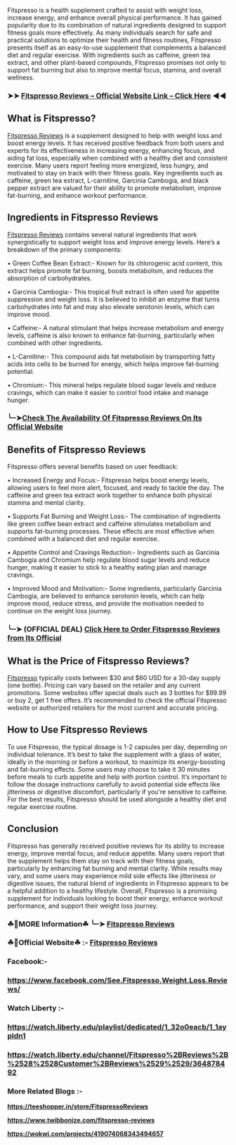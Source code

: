 Fitspresso is a health supplement crafted to assist with weight loss, increase energy, and enhance overall physical performance. It has gained popularity due to its combination of natural ingredients designed to support fitness goals more effectively. As many individuals search for safe and practical solutions to optimize their health and fitness routines, Fitspresso presents itself as an easy-to-use supplement that complements a balanced diet and regular exercise. With ingredients such as caffeine, green tea extract, and other plant-based compounds, Fitspresso promises not only to support fat burning but also to improve mental focus, stamina, and overall wellness.

### ➤➤ [Fitspresso Reviews – Official Website Link – Click Here](https://dailynutraboost.com/try-fitspresso/) ◀◀

## What is Fitspresso?

[Fitspresso Reviews](https://dailynutraboost.com/fitspresso-reviews/) is a supplement designed to help with weight loss and boost energy levels. It has received positive feedback from both users and experts for its effectiveness in increasing energy, enhancing focus, and aiding fat loss, especially when combined with a healthy diet and consistent exercise. Many users report feeling more energized, less hungry, and motivated to stay on track with their fitness goals. Key ingredients such as caffeine, green tea extract, L-carnitine, Garcinia Cambogia, and black pepper extract are valued for their ability to promote metabolism, improve fat-burning, and enhance workout performance.

## Ingredients in Fitspresso Reviews

[Fitspresso Reviews](https://watch.liberty.edu/playlist/dedicated/1_32o0eacb/1_1aypldn1) contains several natural ingredients that work synergistically to support weight loss and improve energy levels. Here’s a breakdown of the primary components:

•	Green Coffee Bean Extract:- Known for its chlorogenic acid content, this extract helps promote fat burning, boosts metabolism, and reduces the absorption of carbohydrates.

•	Garcinia Cambogia:-  This tropical fruit extract is often used for appetite suppression and weight loss. It is believed to inhibit an enzyme that turns carbohydrates into fat and may also elevate serotonin levels, which can improve mood.

•	Caffeine:-  A natural stimulant that helps increase metabolism and energy levels, caffeine is also known to enhance fat-burning, particularly when combined with other ingredients.

•	L-Carnitine:-  This compound aids fat metabolism by transporting fatty acids into cells to be burned for energy, which helps improve fat-burning potential.

•	Chromium:-  This mineral helps regulate blood sugar levels and reduce cravings, which can make it easier to control food intake and manage hunger.

### ╰┈➤[Check The Availability Of Fitspresso Reviews On Its Official Website](https://dailynutraboost.com/try-fitspresso/)

## Benefits of Fitspresso Reviews

Fitspresso offers several benefits based on user feedback:

•	Increased Energy and Focus:-  Fitspresso helps boost energy levels, allowing users to feel more alert, focused, and ready to tackle the day. The caffeine and green tea extract work together to enhance both physical stamina and mental clarity.

•	Supports Fat Burning and Weight Loss:-  The combination of ingredients like green coffee bean extract and caffeine stimulates metabolism and supports fat-burning processes. These effects are most effective when combined with a balanced diet and regular exercise.

•	Appetite Control and Cravings Reduction:-  Ingredients such as Garcinia Cambogia and Chromium help regulate blood sugar levels and reduce hunger, making it easier to stick to a healthy eating plan and manage cravings.

•	Improved Mood and Motivation:-  Some ingredients, particularly Garcinia Cambogia, are believed to enhance serotonin levels, which can help improve mood, reduce stress, and provide the motivation needed to continue on the weight loss journey.

### ╰┈➤ (OFFICIAL DEAL) [Click Here to Order Fitspresso Reviews from Its Official](https://dailynutraboost.com/try-fitspresso/)

## What is the Price of Fitspresso Reviews?

[Fitspresso](https://watch.liberty.edu/channel/Fitspresso%2BReviews%2B%2528%2528Customer%2BReviews%2529%2529/364878492) typically costs between $30 and $60 USD for a 30-day supply (one bottle). Pricing can vary based on the retailer and any current promotions. Some websites offer special deals such as 3 bottles for $99.99 or buy 2, get 1 free offers. It’s recommended to check the official Fitspresso website or authorized retailers for the most current and accurate pricing.

## How to Use Fitspresso Reviews

To use Fitspresso, the typical dosage is 1-2 capsules per day, depending on individual tolerance. It’s best to take the supplement with a glass of water, ideally in the morning or before a workout, to maximize its energy-boosting and fat-burning effects. Some users may choose to take it 30 minutes before meals to curb appetite and help with portion control. It’s important to follow the dosage instructions carefully to avoid potential side effects like jitteriness or digestive discomfort, particularly if you're sensitive to caffeine. For the best results, Fitspresso should be used alongside a healthy diet and regular exercise routine.

## Conclusion

Fitspresso has generally received positive reviews for its ability to increase energy, improve mental focus, and reduce appetite. Many users report that the supplement helps them stay on track with their fitness goals, particularly by enhancing fat burning and mental clarity. While results may vary, and some users may experience mild side effects like jitteriness or digestive issues, the natural blend of ingredients in Fitspresso appears to be a helpful addition to a healthy lifestyle. Overall, Fitspresso is a promising supplement for individuals looking to boost their energy, enhance workout performance, and support their weight loss journey.

### ☘📣MORE Information☘ ╰┈➤ [Fitspresso Reviews](https://dailynutraboost.com/fitspresso-reviews/)

### ☘📣Official Website☘ :-  [Fitspresso Reviews](https://dailynutraboost.com/try-fitspresso/)

### Facebook:- 

### https://www.facebook.com/See.Fitspresso.Weight.Loss.Reviews/

### Watch Liberty :- 

### https://watch.liberty.edu/playlist/dedicated/1_32o0eacb/1_1aypldn1

### https://watch.liberty.edu/channel/Fitspresso%2BReviews%2B%2528%2528Customer%2BReviews%2529%2529/364878492

### More Related Blogs :-

**https://teeshopper.in/store/FitspressoReviews**

**https://www.twibbonize.com/fitspresso-reviews**

**https://wokwi.com/projects/419074068343494657**
